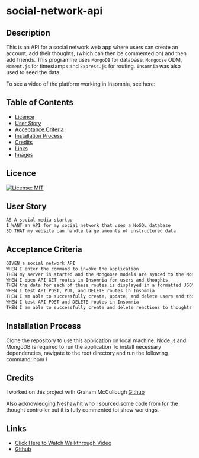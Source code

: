 # social-network-api

## Description

This is an API for a social network web app where users can create an account, add their thoughts, (which can then be commented on) and then add friends. This programme uses `MongoDB` for database, `Mongoose` ODM, `Moment.js` for timestamps and `Express.js` for routing. `Insomnia` was also used to seed the data.

To see a video of the platform working in Insomnia, see here:

## Table of Contents

- [Licence](#licence)
- [User Story](#user-story)
- [Acceptance Criteria](#acceptance-criteria)
- [Installation Process](#installation-process)
- [Credits](#credits)
- [Links](#links)
- [Images](#images)

## Licence

[![License: MIT](https://img.shields.io/badge/License-MIT-yellow.svg)](https://opensource.org/licenses/MIT)

## User Story

```md
AS A social media startup
I WANT an API for my social network that uses a NoSQL database
SO THAT my website can handle large amounts of unstructured data
```

## Acceptance Criteria

```md
GIVEN a social network API
WHEN I enter the command to invoke the application
THEN my server is started and the Mongoose models are synced to the MongoDB database
WHEN I open API GET routes in Insomnia for users and thoughts
THEN the data for each of these routes is displayed in a formatted JSON
WHEN I test API POST, PUT, and DELETE routes in Insomnia
THEN I am able to successfully create, update, and delete users and thoughts in my database
WHEN I test API POST and DELETE routes in Insomnia
THEN I am able to successfully create and delete reactions to thoughts and add and remove friends to a user’s friend list
```
## Installation Process

Clone the repository to use this application on local machine.
Node.js and MongoDB is required to run the application
To install necessary dependencies, navigate to the root directory and run the following command: npm i

## Credits

I worked on this project with Graham McCullough [Github](https://github.com/Grahamy27)

Also acknowledging [Neshawhit ](https://github.com/Neshawhit) who I sourced some code from for the thought controller but it is fully commented toi show workings.

## Links

- [Click Here to Watch Walkthrough Video](https://drive.google.com/file/d/1JzApSDnmJpDlDjgQFLhEGqCtgUJZwvJZ/view)
- [Github](https://github.com/simonmoore23/social-network-api)
